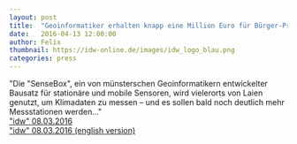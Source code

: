 ```yaml
---
layout: post
title:  "Geoinformatiker erhalten knapp eine Million Euro für Bürger-Projekt „SenseBox“"
date:   2016-04-13 12:00:00
author: Felix
thumbnail: https://idw-online.de/images/idw_logo_blau.png
categories: press
---
```

"Die "SenseBox", ein von münsterschen Geoinformatikern entwickelter Bausatz für stationäre und mobile Sensoren, wird vielerorts von Laien genutzt, um Klimadaten zu messen – und es sollen bald noch deutlich mehr Messstationen werden..."<br>
<a href="https://idw-online.de/de/news647278" target="_blank">"idw" 08.03.2016</a><br>
<a href="https://idw-online.de/de/news647279" target="_blank">"idw" 08.03.2016 (english version)</a>
